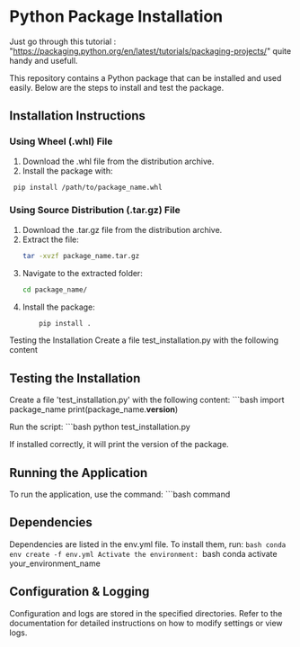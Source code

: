 # Python Package Installation

Just go through this tutorial : "https://packaging.python.org/en/latest/tutorials/packaging-projects/" quite handy and usefull.

This repository contains a Python package that can be installed and used easily. Below are the steps to install and test the package.

## Installation Instructions
### Using Wheel (.whl) File
1. Download the .whl file from the distribution archive.
2. Install the package with:

  ```bash
   pip install /path/to/package_name.whl
   ```

### Using Source Distribution (.tar.gz) File
1. Download the .tar.gz file from the distribution archive.
2. Extract the file:
    ```bash
    tar -xvzf package_name.tar.gz
3. Navigate to the extracted folder:
    ```bash
    cd package_name/
4. Install the package:
    ```bash
        pip install .

Testing the Installation
Create a file test_installation.py with the following content

## Testing the Installation
Create a file 'test_installation.py' with the following content:
    ```bash
    import package_name
    print(package_name.__version__)

Run the script:
    ```bash
        python test_installation.py

If installed correctly, it will print the version of the package.

## Running the Application
To run the application, use the command:
    ```bash
        command

## Dependencies
Dependencies are listed in the env.yml file. To install them, run:
    ```bash
        conda env create -f env.yml
Activate the environment:
    ```bash
        conda activate your_environment_name

## Configuration & Logging
Configuration and logs are stored in the specified directories. Refer to the documentation for detailed instructions on how to modify settings or view logs.



